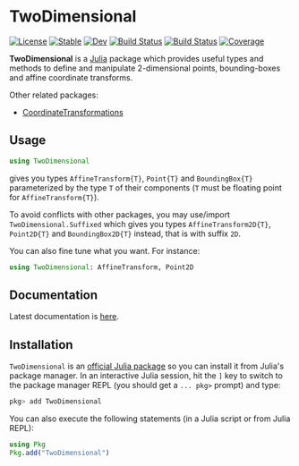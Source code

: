 # TwoDimensional

[![License][license-img]][license-url]
[![Stable][doc-stable-img]][doc-stable-url]
[![Dev][doc-dev-img]][doc-dev-url]
[![Build Status][github-ci-img]][github-ci-url]
[![Build Status][appveyor-img]][appveyor-url]
[![Coverage][codecov-img]][codecov-url]

**TwoDimensional** is a [Julia][julia-url] package which provides useful types
and methods to define and manipulate 2-dimensional points, bounding-boxes and
affine coordinate transforms.

Other related packages:
- [CoordinateTransformations](https://github.com/FugroRoames/CoordinateTransformations.jl)


## Usage

```julia
using TwoDimensional
```

gives you types `AffineTransform{T}`, `Point{T}` and `BoundingBox{T}`
parameterized by the type `T` of their components (`T` must be floating point
for `AffineTransform{T}`).

To avoid conflicts with other packages, you may use/import
`TwoDimensional.Suffixed` which gives you types `AffineTransform2D{T}`,
`Point2D{T}` and `BoundingBox2D{T}` instead, that is with suffix `2D`.

You can also fine tune what you want.  For instance:

```julia
using TwoDimensional: AffineTransform, Point2D
```

## Documentation

Latest documentation is
[here](https://emmt.github.io/TwoDimensional.jl/latest).


## Installation

`TwoDimensional` is an [official Julia package][julia-pkgs-url] so you can
install it from Julia's package manager.  In an interactive Julia session, hit
the `]` key to switch to the package manager REPL (you should get a `... pkg>`
prompt) and type:

```julia
pkg> add TwoDimensional
```

You can also execute the following statements (in a Julia script or from Julia
REPL):

```julia
using Pkg
Pkg.add("TwoDimensional")
```

[doc-stable-img]: https://img.shields.io/badge/docs-stable-blue.svg
[doc-stable-url]: https://emmt.github.io/TwoDimensional.jl/stable

[doc-dev-img]: https://img.shields.io/badge/docs-dev-blue.svg
[doc-dev-url]: https://emmt.github.io/TwoDimensional.jl/dev

[license-url]: ./LICENSE.md
[license-img]: http://img.shields.io/badge/license-MIT-brightgreen.svg?style=flat

[github-ci-img]: https://github.com/emmt/TwoDimensional.jl/actions/workflows/CI.yml/badge.svg?branch=master
[github-ci-url]: https://github.com/emmt/TwoDimensional.jl/actions/workflows/CI.yml?query=branch%3Amaster

[appveyor-img]: https://ci.appveyor.com/api/projects/status/github/emmt/TwoDimensional.jl?svg=true
[appveyor-url]: https://ci.appveyor.com/project/emmt/TwoDimensional-jl

[codecov-img]: https://codecov.io/gh/emmt/TwoDimensional.jl/branch/master/graph/badge.svg
[codecov-url]: https://codecov.io/gh/emmt/TwoDimensional.jl

[julia-url]: https://julialang.org/
[julia-pkgs-url]: https://pkg.julialang.org/
